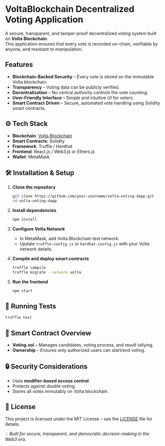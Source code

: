 # VoltaBlockchain Decentralized Voting Application

A secure, transparent, and tamper-proof decentralized voting system built on **Volta Blockchain**.  
This application ensures that every vote is recorded on-chain, verifiable by anyone, and resistant to manipulation.

## Features

- **Blockchain-Backed Security** – Every vote is stored on the immutable Volta blockchain.
- **Transparency** – Voting data can be publicly verified.
- **Decentralization** – No central authority controls the vote counting.
- **User-Friendly Interface** – Simple and intuitive UI for voters.
- **Smart Contract Driven** – Secure, automated vote handling using Solidity smart contracts.

## ⚙️ Tech Stack

- **Blockchain**: [Volta Blockchain](https://volta.io)
- **Smart Contracts**: Solidity
- **Framework**: Truffle / Hardhat
- **Frontend**: React.js / Web3.js or Ethers.js
- **Wallet**: MetaMask

## 🛠️ Installation & Setup

1. **Clone the repository**
   ```bash
   git clone https://github.com/your-username/volta-voting-dapp.git
   cd volta-voting-dapp

2. **Install dependencies**

   ```bash
   npm install
   ```

3. **Configure Volta Network**

   * In MetaMask, add Volta Blockchain test network.
   * Update `truffle-config.js` or `hardhat.config.js` with your Volta network details.

4. **Compile and deploy smart contracts**

   ```bash
   truffle compile
   truffle migrate --network volta
   ```

5. **Run the frontend**

   ```bash
   npm start
   ```

## 🧪 Running Tests

```bash
truffle test
```

## 📜 Smart Contract Overview

* **Voting.sol** – Manages candidates, voting process, and result tallying.
* **Ownership** – Ensures only authorized users can start/end voting.

## 🔒 Security Considerations

* Uses **modifier-based access control**.
* Protects against double voting.
* Stores all votes immutably on Volta blockchain.

## 📄 License

This project is licensed under the MIT License – see the [LICENSE](LICENSE) file for details.

💡 *Built for secure, transparent, and democratic decision-making in the Web3 era.*
